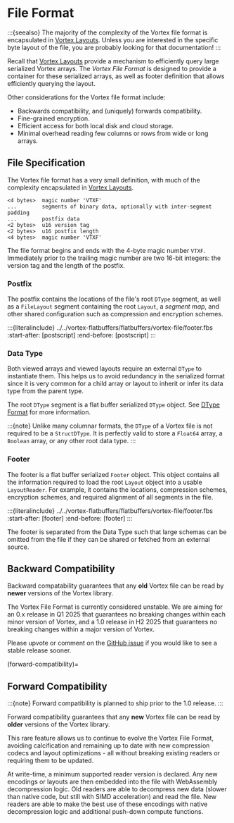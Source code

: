 # File Format

:::{seealso}
The majority of the complexity of the Vortex file format is encapsulated in [Vortex Layouts](/concepts/layouts).
Unless you are interested in the specific byte layout of the file, you are probably looking for that documentation!
:::

Recall that [Vortex Layouts](/concepts/layouts) provide a mechanism to efficiently query large serialized Vortex
arrays. The _Vortex File Format_ is designed to provide a container for these serialized arrays, as well as footer
definition that allows efficiently querying the layout.

Other considerations for the Vortex file format include:

* Backwards compatibility, and (uniquely) forwards compatibility.
* Fine-grained encryption.
* Efficient access for both local disk and cloud storage.
* Minimal overhead reading few columns or rows from wide or long arrays.

## File Specification

The Vortex file format has a very small definition, with much of the complexity encapsulated
in [Vortex Layouts](/concepts/layouts).

```
<4 bytes>  magic number 'VTXF'
...        segments of binary data, optionally with inter-segment padding
...        postfix data
<2 bytes>  u16 version tag
<2 bytes>  u16 postfix length
<4 bytes>  magic number 'VTXF'
```

The file format begins and ends with the 4-byte magic number `VTXF`.
Immediately prior to the trailing magic number are two 16-bit integers: the version tag and the length of the postfix.

### Postfix

The postfix contains the locations of the file's root `DType` segment, as well as a `FileLayout` segment containing
the root `Layout`, a _segment map_, and other shared configuration such as compression and encryption schemes.

:::{literalinclude} ../../vortex-flatbuffers/flatbuffers/vortex-file/footer.fbs
:start-after: [postscript]
:end-before: [postscript]
:::

### Data Type

Both viewed arrays and viewed layouts require an external `DType` to instantiate them. This helps us to avoid
redundancy in the serialized format since it is very common for a child array or layout to inherit or infer its data
type from the parent type.

The root `DType` segment is a flat buffer serialized `DType` object. See [DType Format](/specs/dtype-format) for more
information.

:::{note}
Unlike many columnar formats, the `DType` of a Vortex file is not required to be a `StructDType`. It is perfectly
valid to store a `Float64` array, a `Boolean` array, or any other root data type.
:::

### Footer

The footer is a flat buffer serialized `Footer` object. This object contains all the information required to
load the root `Layout` object into a usable `LayoutReader`. For example, it contains the locations, compression schemes,
encryption schemes, and required alignment of all segments in the file.

:::{literalinclude} ../../vortex-flatbuffers/flatbuffers/vortex-file/footer.fbs
:start-after: [footer]
:end-before: [footer]
:::

The footer is separated from the Data Type such that large schemas can be omitted from the file if they can be
shared or fetched from an external source.

## Backward Compatibility

Backward compatability guarantees that any **old** Vortex file can be read by **newer** versions of the Vortex library.

The Vortex File Format is currently considered unstable. We are aiming for an 0.x release in Q1 2025 that guarantees
no breaking changes within each minor version of Vortex, and a 1.0 release in H2 2025 that guarantees no breaking
changes within a major version of Vortex.

Please upvote or comment on the [GitHub issue](https://github.com/spiraldb/vortex/issues/2077) if you would like to
see a stable release sooner.

(forward-compatibility)=

## Forward Compatibility

:::{note}
Forward compatibility is planned to ship prior to the 1.0 release.
:::

Forward compatibility guarantees that any **new** Vortex file can be read by **older** versions of the Vortex library.

This rare feature allows us to continue to evolve the Vortex File Format, avoiding calcification and remaining up to
date with new compression codecs and layout optimizations - all without breaking existing readers or requiring them to
be updated.

At write-time, a minimum supported reader version is declared. Any new encodings or layouts are then embedded into the
file with WebAssembly decompression logic. Old readers are able to decompress new data (slower than native code, but
still with SIMD acceleration) and read the file. New readers are able to make the best use of these encodings with
native decompression logic and additional push-down compute functions.
